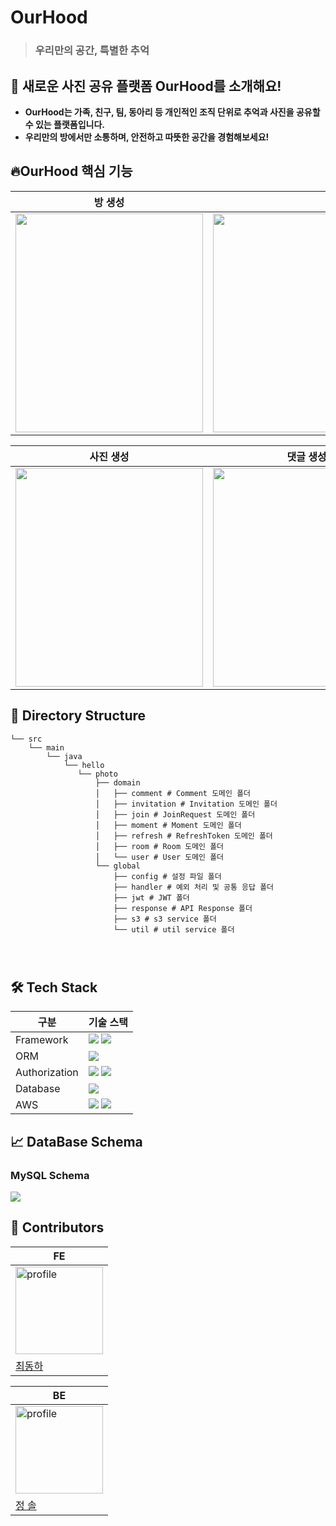 # OurHood
> ### 우리만의 공간, 특별한 추억


## 📸 새로운 사진 공유 플랫폼 OurHood를 소개해요!
- **OurHood는 가족, 친구, 팀, 동아리 등 개인적인 조직 단위로 추억과 사진을 공유할 수 있는 플랫폼입니다.**
- **우리만의 방에서만 소통하며, 안전하고 따뜻한 공간을 경험해보세요!**


## 🔥OurHood 핵심 기능


| 방 생성                                                                                                                                                                                                                                                    | 사진 조회                                                                                                                                                                                                                                                   | 
|---------------------------------------------------------------------------------------------------------------------------------------------------------------------------------------------------------------------------------------------------------|---------------------------------------------------------------------------------------------------------------------------------------------------------------------------------------------------------------------------------------------------------| 
| <img src="https://ourhood-bucket.s3.ap-northeast-2.amazonaws.com/assets/%E1%84%89%E1%85%B3%E1%84%8F%E1%85%B3%E1%84%85%E1%85%B5%E1%86%AB%E1%84%89%E1%85%A3%E1%86%BA+2024-11-30+%E1%84%8B%E1%85%A9%E1%84%92%E1%85%AE+7.04.16.png" width=300 height= 350/> | <img src="https://ourhood-bucket.s3.ap-northeast-2.amazonaws.com/assets/%E1%84%89%E1%85%B3%E1%84%8F%E1%85%B3%E1%84%85%E1%85%B5%E1%86%AB%E1%84%89%E1%85%A3%E1%86%BA+2024-11-30+%E1%84%8B%E1%85%A9%E1%84%92%E1%85%AE+6.54.10.png" width=500 height=350 /> | 

| 사진 생성                                                                                                                                                                                                                                                  | 댓글 생성                                                                                                                                                                                                                                                    |
|--------------------------------------------------------------------------------------------------------------------------------------------------------------------------------------------------------------------------------------------------------|----------------------------------------------------------------------------------------------------------------------------------------------------------------------------------------------------------------------------------------------------------|
| <img src="https://ourhood-bucket.s3.ap-northeast-2.amazonaws.com/assets/%E1%84%89%E1%85%B3%E1%84%8F%E1%85%B3%E1%84%85%E1%85%B5%E1%86%AB%E1%84%89%E1%85%A3%E1%86%BA+2024-11-30+%E1%84%8B%E1%85%A9%E1%84%92%E1%85%AE+7.04.50.png" width=300 height=350/> | <img src="https://ourhood-bucket.s3.ap-northeast-2.amazonaws.com/assets/%E1%84%89%E1%85%B3%E1%84%8F%E1%85%B3%E1%84%85%E1%85%B5%E1%86%AB%E1%84%89%E1%85%A3%E1%86%BA+2024-11-30+%E1%84%8B%E1%85%A9%E1%84%92%E1%85%AE+6.55.46.png" width=300 height= 350 /> |



## 📂 Directory Structure
```
└── src
    └── main
        └── java
            └── hello
               └── photo
                   ├── domain
                   │   ├── comment # Comment 도메인 폴더
                   │   ├── invitation # Invitation 도메인 폴더
                   │   ├── join # JoinRequest 도메인 폴더
                   │   ├── moment # Moment 도메인 폴더
                   │   ├── refresh # RefreshToken 도메인 폴더
                   │   ├── room # Room 도메인 폴더
                   │   └── user # User 도메인 폴더
                   └── global
                       ├── config # 설정 파일 폴더
                       ├── handler # 예외 처리 및 공통 응답 폴더
                       ├── jwt # JWT 폴더
                       ├── response # API Response 폴더
                       ├── s3 # s3 service 폴더 
                       └── util # util service 폴더




```

## 🛠 Tech Stack


| 구분            | 기술 스택                                                                                                                                                                                                                                               |
|---------------|-----------------------------------------------------------------------------------------------------------------------------------------------------------------------------------------------------------------------------------------------------|
| Framework     | <img src="https://img.shields.io/badge/Spring Boot-6DB33F?style=for-the-social&logo=Spring Boot&logoColor=white"> <img src="https://img.shields.io/badge/Gradle-02303A?style=for-the-social&logo=Gradle&logoColor=white">                           
| ORM           | <img src="https://img.shields.io/badge/Spring Data JPA-6DB33F?style=for-the-social&logo=Databricks&logoColor=white">                                                                                                                                |
| Authorization | <img src="https://img.shields.io/badge/Spring Security-6DB33F?style=for-the-social&logo=springsecurity&logoColor=white">  <img src="https://img.shields.io/badge/JSON Web Tokens-000000?style=for-the-social&logo=JSON Web Tokens&logoColor=white"> |
| Database      | <img src="https://img.shields.io/badge/MySQL-4479A1.svg?style=for-the-social&logo=MySQL&logoColor=white">                                                                                                                                           |
| AWS           | <img src="https://img.shields.io/badge/AWS RDS-527FFF?style=for-the-social&logo=amazonrds&logoColor=white"> <img src ="https://img.shields.io/badge/AWS S3-69A31?style=for-the-social&logo=amazons3&logoColor=white">                               |


## 📈 DataBase Schema
### MySQL Schema

![]( https://mozipp.s3.ap-northeast-2.amazonaws.com/asset/OurHood+Erd.png)

## 👥 Contributors

| FE                                                                                                                    |
|-----------------------------------------------------------------------------------------------------------------------|
| <a href="https://github.com/dongha-choi"><img src="https://github.com/dongha-choi.png" alt="profile" width="140"></a> | 
| [최동하](https://github.com/dongha-choi)                                                                                 |


| BE |
| --- |
| <a href="https://github.com/so1eeee"><img src="https://github.com/so1eeee.png" alt="profile" width="140"> </a> 
|[정 솔](https://github.com/so1eeee)


